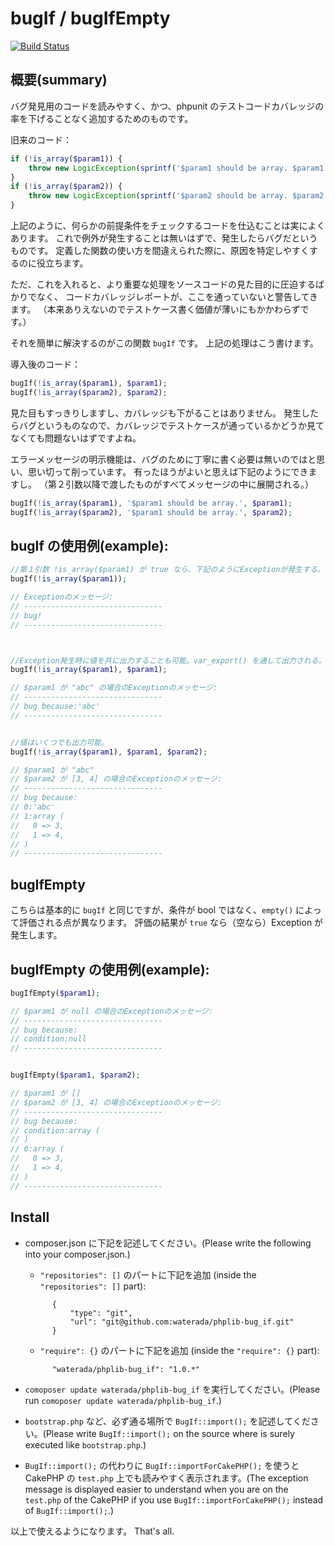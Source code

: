 bugIf / bugIfEmpty
===================

[![Build Status](https://travis-ci.org/waterada/phplib-bug_if.svg?branch=master)](https://travis-ci.org/waterada/phplib-bug_if)


概要(summary)
-------------

バグ発見用のコードを読みやすく、かつ、phpunit のテストコードカバレッジの率を下げることなく追加するためのものです。

旧来のコード：

```php
if (!is_array($param1)) {
    throw new LogicException(sprintf('$param1 should be array. $param1 = %s', var_export($param1, true)));
}
if (!is_array($param2)) {
    throw new LogicException(sprintf('$param2 should be array. $param2 = %s', var_export($param2, true)));
}
```

上記のように、何らかの前提条件をチェックするコードを仕込むことは実によくあります。
これで例外が発生することは無いはずで、発生したらバグだというものです。
定義した関数の使い方を間違えられた際に、原因を特定しやすくするのに役立ちます。

ただ、これを入れると、より重要な処理をソースコードの見た目的に圧迫するばかりでなく、
コードカバレッジレポートが、ここを通っていないと警告してきます。
（本来ありえないのでテストケース書く価値が薄いにもかかわらずです。）

それを簡単に解決するのがこの関数 `bugIf` です。
上記の処理はこう書けます。

導入後のコード：

```php
bugIf(!is_array($param1), $param1);
bugIf(!is_array($param2), $param2);
```

見た目もすっきりしますし、カバレッジも下がることはありません。
発生したらバグというものなので、カバレッジでテストケースが通っているかどうか見てなくても問題ないはずですよね。

エラーメッセージの明示機能は、バグのために丁寧に書く必要は無いのではと思い、思い切って削っています。
有ったほうがよいと思えば下記のようにできますし。
（第２引数以降で渡したものがすべてメッセージの中に展開される。）

```php
bugIf(!is_array($param1), '$param1 should be array.', $param1);
bugIf(!is_array($param2), '$param1 should be array.', $param2);
```

bugIf の使用例(example):
----------------

```php
//第１引数 !is_array($param1) が true なら、下記のようにExceptionが発生する。
bugIf(!is_array($param1));

// Exceptionのメッセージ:
// -------------------------------
// bug!
// -------------------------------



//Exception発生時に値を共に出力することも可能。var_export() を通して出力される。デバッグが楽になるはず。
bugIf(!is_array($param1), $param1);

// $param1 が "abc" の場合のExceptionのメッセージ:
// -------------------------------
// bug because:'abc'
// -------------------------------


//値はいくつでも出力可能。
bugIf(!is_array($param1), $param1, $param2);

// $param1 が "abc"
// $param2 が [3, 4] の場合のExceptionのメッセージ:
// -------------------------------
// bug because:
// 0:'abc'
// 1:array (
//   0 => 3,
//   1 => 4,
// )
// -------------------------------
```


bugIfEmpty
-------------

こちらは基本的に `bugIf` と同じですが、条件が bool ではなく、`empty()` によって評価される点が異なります。
評価の結果が `true` なら（空なら）Exception が発生します。


bugIfEmpty の使用例(example):
----------------

```php
bugIfEmpty($param1);

// $param1 が null の場合のExceptionのメッセージ:
// -------------------------------
// bug because:
// condition:null
// -------------------------------


bugIfEmpty($param1, $param2);

// $param1 が []
// $param2 が [3, 4] の場合のExceptionのメッセージ:
// -------------------------------
// bug because:
// condition:array (
// )
// 0:array (
//   0 => 3,
//   1 => 4,
// )
// -------------------------------
```



Install
-------------

- composer.json に下記を記述してください。(Please write the following into your composer.json.)

  - `"repositories": []` のパートに下記を追加 (inside the `"repositories": []` part):

  ```
        {
            "type": "git",
            "url": "git@github.com:waterada/phplib-bug_if.git"
        }
  ```

  - `"require": {}` のパートに下記を追加 (inside the `"require": {}` part):

  ```
        "waterada/phplib-bug_if": "1.0.*"
  ```

- `comoposer update waterada/phplib-bug_if` を実行してください。(Please run `comoposer update waterada/phplib-bug_if`.)

- `bootstrap.php` など、必ず通る場所で `BugIf::import();` を記述してください。(Please write `BugIf::import();` on the source where is surely executed like `bootstrap.php`.)

- `BugIf::import();` の代わりに `BugIf::importForCakePHP();` を使うと CakePHP の `test.php` 上でも読みやすく表示されます。(The exception message is displayed easier to understand when you are on the `test.php` of the CakePHP if you use `BugIf::importForCakePHP();` instead of `BugIf::import();`.)

以上で使えるようになります。
That's all.
